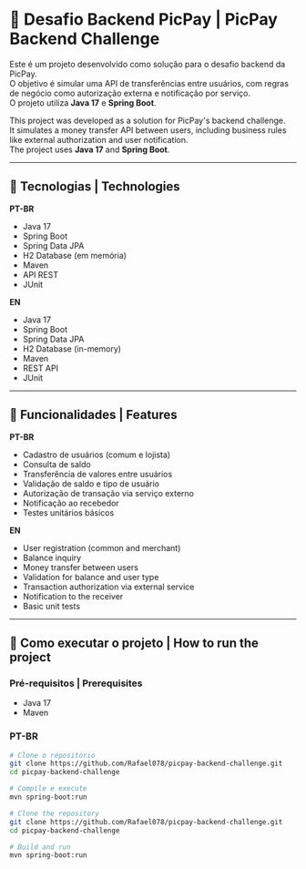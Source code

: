 # 💸 Desafio Backend PicPay | PicPay Backend Challenge

Este é um projeto desenvolvido como solução para o desafio backend da PicPay.  
O objetivo é simular uma API de transferências entre usuários, com regras de negócio como autorização externa e notificação por serviço.  
O projeto utiliza **Java 17** e **Spring Boot**.

This project was developed as a solution for PicPay's backend challenge.  
It simulates a money transfer API between users, including business rules like external authorization and user notification.  
The project uses **Java 17** and **Spring Boot**.

---

## 🚀 Tecnologias | Technologies

**PT-BR**  
- Java 17  
- Spring Boot  
- Spring Data JPA  
- H2 Database (em memória)  
- Maven  
- API REST  
- JUnit

**EN**  
- Java 17  
- Spring Boot  
- Spring Data JPA  
- H2 Database (in-memory)  
- Maven  
- REST API  
- JUnit

---

## 📌 Funcionalidades | Features

**PT-BR**  
- Cadastro de usuários (comum e lojista)  
- Consulta de saldo  
- Transferência de valores entre usuários  
- Validação de saldo e tipo de usuário  
- Autorização de transação via serviço externo  
- Notificação ao recebedor  
- Testes unitários básicos

**EN**  
- User registration (common and merchant)  
- Balance inquiry  
- Money transfer between users  
- Validation for balance and user type  
- Transaction authorization via external service  
- Notification to the receiver  
- Basic unit tests

---

## 🧪 Como executar o projeto | How to run the project

### Pré-requisitos | Prerequisites
- Java 17  
- Maven

### PT-BR

```bash
# Clone o repositório
git clone https://github.com/Rafael078/picpay-backend-challenge.git
cd picpay-backend-challenge

# Compile e execute
mvn spring-boot:run

# Clone the repository
git clone https://github.com/Rafael078/picpay-backend-challenge.git
cd picpay-backend-challenge

# Build and run
mvn spring-boot:run
